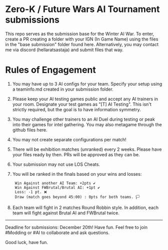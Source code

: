 # Zero-K / Future Wars AI Tournament submissions

This repo serves as the submission base for the Winter AI War. To enter, create a PR creating a folder with your IGN (In Game Name) using the files in the "base submission" folder found here. Alternatively, you may contact me via discord (hellaratsastaja) and submit files that way.

# Rules of Engagement

1. You may have up to 3 AI configs for your team. Specify your setup using a teaminfo.md created in your submission folder.
2. Please keep your AI testing games public and accept any AI trainers in your room. Designate your test games as "[T] AI Testing". This isn't strictly required, but the goal is to have information symmetry.
3. You may challenge other trainers to an AI Duel during testing or peak into their games for intel gathering. You may also metagame through the github files here.
4. You may not create separate configurations per match!
5. There will be exhibition matches (unranked) every 2 weeks. Please have your files ready by then. PRs will be approved as they can be.
6. Your submission may not use LOS Cheats.

7. You will be ranked in the finals based on your wins and losses:

        Win Against another AI Team: +2pts ✔️
        Win Against FWBrutal/Brutal AI: +1pt ✔️
        Loss: -1 pt. ❌
        Draw (match goes beyond 45:00) : 0pts for both teams. 🏳️

8. Each team will fight in 2 matches Round Robbin style. In addition, each team will fight against Brutal AI and FWBrutal twice.
----

Deadline for submissions: December 20th! Have fun. Feel free to join #Modding or #AI to collaborate and ask questions.

Good luck, have fun.
